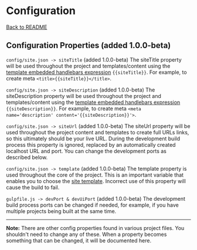 # Configuration

[Back to README](https://github.com/dominicfallows/FP-Static-Site-Generator-with-CMS-Server/)

## <a name="configuration-properties"></a>Configuration Properties (added 1.0.0-beta)
`config/site.json -> siteTitle` (added 1.0.0-beta) The siteTitle property will be used throughout the project and templates/content using the [template embedded handlebars expression](https://github.com/dominicfallows/FP-Static-Site-Generator-with-CMS-Server/blob/master/docs/templating.md) `{{siteTitle}}`. For example, to create meta `<title>{{siteTitle}}</title>`.

`config/site.json -> siteDescription` (added 1.0.0-beta) The siteDescription property will be used throughout the project and templates/content using the [template embedded handlebars expression](https://github.com/dominicfallows/FP-Static-Site-Generator-with-CMS-Server/blob/master/docs/templating.md) `{{siteDescription}}`. For example, to create meta `<meta name='description' content='{{siteDescription}}'>`.

`config/site.json -> siteUrl` (added 1.0.0-beta) The siteUrl property will be used throughout the project content and templates to create full URLs links, so this ultimately should be your live URL. During the development build process this property is ignored, replaced by an automatically created localhost URL and port. You can change the development ports as described below.

`config/site.json -> template` (added 1.0.0-beta) The template property is used throughout the core of the project. This is an important variable that enables you to choose the [site template](https://github.com/dominicfallows/FP-Static-Site-Generator-with-CMS-Server/blob/master/docs/templating.md). Incorrect use of this property will cause the build to fail.

`gulpfile.js -> devPort & devUiPort` (added 1.0.0-beta) The development build process ports can be changed if needed, for example, if you have multiple projects being built at the same time.

---

**Note:** There are other config properties found in various project files. You shouldn't need to change any of these. When a property becomes something that can be changed, it will be documented here.